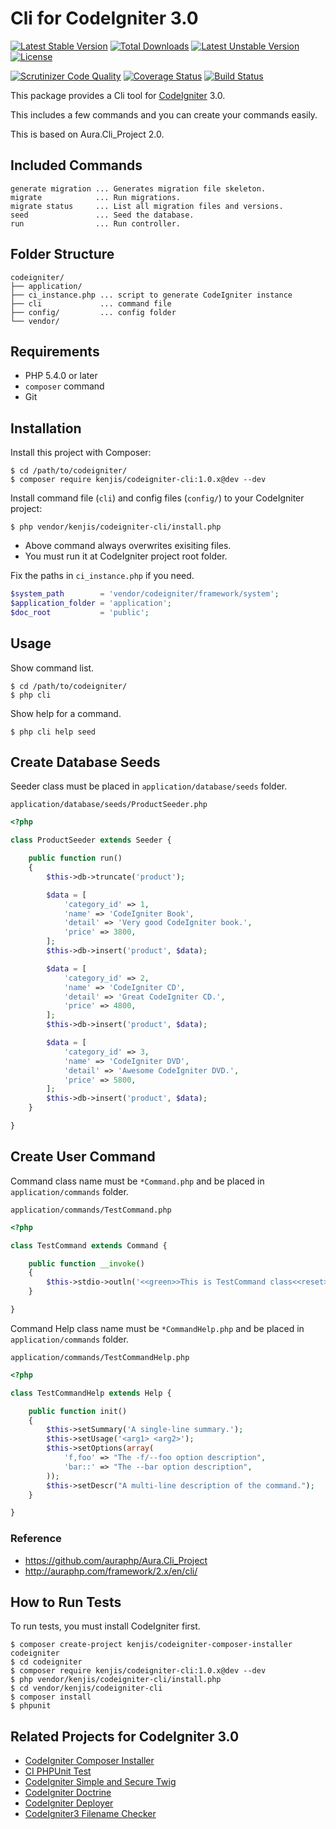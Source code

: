 # Cli for CodeIgniter 3.0

[![Latest Stable Version](https://poser.pugx.org/kenjis/codeigniter-cli/v/stable)](https://packagist.org/packages/kenjis/codeigniter-cli) [![Total Downloads](https://poser.pugx.org/kenjis/codeigniter-cli/downloads)](https://packagist.org/packages/kenjis/codeigniter-cli) [![Latest Unstable Version](https://poser.pugx.org/kenjis/codeigniter-cli/v/unstable)](https://packagist.org/packages/kenjis/codeigniter-cli) [![License](https://poser.pugx.org/kenjis/codeigniter-cli/license)](https://packagist.org/packages/kenjis/codeigniter-cli)

[![Scrutinizer Code Quality](https://scrutinizer-ci.com/g/kenjis/codeigniter-cli/badges/quality-score.png?b=master)](https://scrutinizer-ci.com/g/kenjis/codeigniter-cli/?branch=master)
[![Coverage Status](https://coveralls.io/repos/kenjis/codeigniter-cli/badge.svg?branch=master)](https://coveralls.io/r/kenjis/codeigniter-cli?branch=master)
[![Build Status](https://travis-ci.org/kenjis/codeigniter-cli.svg?branch=master)](https://travis-ci.org/kenjis/codeigniter-cli)

This package provides a Cli tool for [CodeIgniter](https://github.com/bcit-ci/CodeIgniter) 3.0.

This includes a few commands and you can create your commands easily.

This is based on Aura.Cli_Project 2.0.

## Included Commands

~~~
generate migration ... Generates migration file skeleton.
migrate            ... Run migrations.
migrate status     ... List all migration files and versions.
seed               ... Seed the database.
run                ... Run controller.
~~~

## Folder Structure

```
codeigniter/
├── application/
├── ci_instance.php ... script to generate CodeIgniter instance
├── cli             ... command file
├── config/         ... config folder
└── vendor/
```

## Requirements

* PHP 5.4.0 or later
* `composer` command
* Git

## Installation

Install this project with Composer:

~~~
$ cd /path/to/codeigniter/
$ composer require kenjis/codeigniter-cli:1.0.x@dev --dev
~~~

Install command file (`cli`) and config files (`config/`) to your CodeIgniter project:

~~~
$ php vendor/kenjis/codeigniter-cli/install.php
~~~

* Above command always overwrites exisiting files.
* You must run it at CodeIgniter project root folder.

Fix the paths in `ci_instance.php` if you need.

~~~php
$system_path        = 'vendor/codeigniter/framework/system';
$application_folder = 'application';
$doc_root           = 'public';
~~~

## Usage

Show command list.

~~~
$ cd /path/to/codeigniter/
$ php cli
~~~

Show help for a command.

~~~
$ php cli help seed
~~~

## Create Database Seeds

Seeder class must be placed in `application/database/seeds` folder.

`application/database/seeds/ProductSeeder.php`
~~~php
<?php

class ProductSeeder extends Seeder {

	public function run()
	{
		$this->db->truncate('product');

		$data = [
			'category_id' => 1,
			'name' => 'CodeIgniter Book',
			'detail' => 'Very good CodeIgniter book.',
			'price' => 3800,
		];
		$this->db->insert('product', $data);

		$data = [
			'category_id' => 2,
			'name' => 'CodeIgniter CD',
			'detail' => 'Great CodeIgniter CD.',
			'price' => 4800,
		];
		$this->db->insert('product', $data);

		$data = [
			'category_id' => 3,
			'name' => 'CodeIgniter DVD',
			'detail' => 'Awesome CodeIgniter DVD.',
			'price' => 5800,
		];
		$this->db->insert('product', $data);
	}

}
~~~

## Create User Command

Command class name must be `*Command.php` and be placed in `application/commands` folder.

`application/commands/TestCommand.php`
~~~php
<?php

class TestCommand extends Command {

	public function __invoke()
	{
		$this->stdio->outln('<<green>>This is TestCommand class<<reset>>');
	}

}
~~~

Command Help class name must be `*CommandHelp.php` and be placed in `application/commands` folder.

`application/commands/TestCommandHelp.php`
~~~php
<?php

class TestCommandHelp extends Help {

	public function init()
	{
		$this->setSummary('A single-line summary.');
		$this->setUsage('<arg1> <arg2>');
		$this->setOptions(array(
			'f,foo' => "The -f/--foo option description",
			'bar::' => "The --bar option description",
		));
		$this->setDescr("A multi-line description of the command.");
	}

}
~~~

### Reference

* https://github.com/auraphp/Aura.Cli_Project
* http://auraphp.com/framework/2.x/en/cli/

## How to Run Tests

To run tests, you must install CodeIgniter first.

~~~
$ composer create-project kenjis/codeigniter-composer-installer codeigniter
$ cd codeigniter
$ composer require kenjis/codeigniter-cli:1.0.x@dev --dev
$ php vendor/kenjis/codeigniter-cli/install.php
$ cd vendor/kenjis/codeigniter-cli
$ composer install
$ phpunit
~~~

## Related Projects for CodeIgniter 3.0

* [CodeIgniter Composer Installer](https://github.com/kenjis/codeigniter-composer-installer)
* [CI PHPUnit Test](https://github.com/kenjis/ci-phpunit-test)
* [CodeIgniter Simple and Secure Twig](https://github.com/kenjis/codeigniter-ss-twig)
* [CodeIgniter Doctrine](https://github.com/kenjis/codeigniter-doctrine)
* [CodeIgniter Deployer](https://github.com/kenjis/codeigniter-deployer)
* [CodeIgniter3 Filename Checker](https://github.com/kenjis/codeigniter3-filename-checker)
